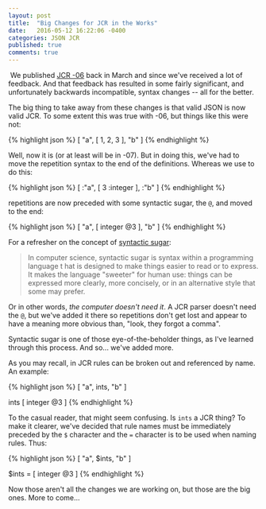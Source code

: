 ```yaml
---
layout: post
title:  "Big Changes for JCR in the Works"
date:   2016-05-12 16:22:06 -0400
categories: JSON JCR
published: true
comments: true
---
```

<a href="https://anewton.smugmug.com/SF-Aerial-Tour/i-TLz3B2h/A"><img src="https://photos.smugmug.com/SF-Aerial-Tour/i-TLz3B2h/0/Ti/DSC06404-Ti.jpg" alt=""></a>
We published [JCR -06](https://tools.ietf.org/html/draft-newton-json-content-rules-06) back in
March and since we've received a lot of feedback. And that feedback has resulted
in some fairly significant, and unfortunately backwards incompatible, syntax changes -- all for the better.

The big thing to take away from these changes is that valid JSON is now valid
JCR. To some extent this was true with -06, but things like this were not:

{% highlight json %}
[ "a", [ 1, 2, 3 ], "b" ]
{% endhighlight %}

Well, now it is (or at least will be in -07). But in doing this, we've had to
move the repetition syntax to the end of the definitions.  Whereas we use to do this:

{% highlight json %}
[ :"a", [ 3 :integer ], :"b" ]
{% endhighlight %}

repetitions are now preceded with some syntactic sugar, the `@`, and moved to the end:

{% highlight json %}
[ "a", [ integer @3 ], "b" ]
{% endhighlight %}

For a refresher on the concept of [syntactic sugar](https://en.wikipedia.org/wiki/Syntactic_sugar):

> In computer science, syntactic sugar is syntax within a programming language t
> hat is designed to make things easier to read or to express.
> It makes the language "sweeter" for human use: things can be expressed more
> clearly, more concisely, or in an alternative style that some may prefer.

Or in other words, _the computer doesn't need it_. A JCR parser doesn't need the `@`,
but we've added it there so repetitions don't get lost and appear to have a meaning
more obvious than, "look, they forgot a comma".

Syntactic sugar is one of those eye-of-the-beholder things, as I've learned through
this process. And so... we've added more.

As you may recall, in JCR rules can be broken out and referenced by name. An example:

{% highlight json %}
[ "a", ints, "b" ]

ints [ integer @3 ]
{% endhighlight %}

To the casual reader, that might seem confusing. Is `ints` a JCR thing? To make it clearer, we've decided that rule names must be immediately preceded by the `$` character and the `=` character is to be used when naming rules. Thus:


{% highlight json %}
[ "a", $ints, "b" ]

$ints = [ integer @3 ]
{% endhighlight %}

Now those aren't all the changes we are working on, but those are the big ones. More to come...
